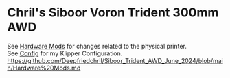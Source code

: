 # Chril's Siboor Voron Trident 300mm AWD

See [Hardware Mods](https://github.com/Deepfriedchril/Siboor_Trident_AWD_June_2024/blob/main/Hardware%20Mods.md) for changes related to the physical printer.  
See [Config](https://github.com/Deepfriedchril/Siboor_Trident_AWD_June_2024/blob/main/Config) for my Klipper Configuration.
https://github.com/Deepfriedchril/Siboor_Trident_AWD_June_2024/blob/main/Hardware%20Mods.md
